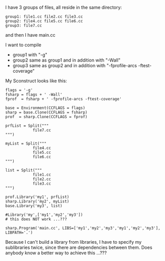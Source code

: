 I have 3 groups of files, all reside in the same directory: 
```
group1: file1.cc file2.cc file3.cc 
group2: file4.cc file5.cc file6.cc 
group3: file7.cc 
```
and then I have main.cc 

I want to compile 

* group1 with "-g" 
* group2 same as group1 and in addition with "-Wall" 
* group3 same as group2 and in addition with "-fprofile-arcs -ftest-coverage" 

My Sconstruct looks like this: 


```
flags = '-g'
fsharp = flags + ' -Wall'
fprof  = fsharp + ' -fprofile-arcs -ftest-coverage'

base = Environment(CCFLAGS = flags)
sharp = base.Clone(CCFLAGS = fsharp)
prof  = sharp.Clone(CCFLAGS = fprof)

prfList = Split("""
            file7.cc
""")

myList = Split("""
            file4.cc
            file5.cc
            file6.cc
""")

list = Split("""
            file1.cc
            file2.cc
            file3.cc
""")

prof.Library('my1', prfList)
sharp.Library('my2', myList)
base.Library('my3', list)

#Library('my',['my1','my2','my3'])
# this does NOT work ...???

sharp.Program('main.cc', LIBS=['my1','my2','my3','my1','my2','my3'], LIBPATH='.') 
```
Because I can't build a library from libraries, I have to specify my sublibraries twice, since there are dependencies between them. Does anybody know a better way to achieve this ...??? 
